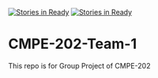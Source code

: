 [![Stories in Ready](https://badge.waffle.io/pratiksanglikar/CMPE-202-Team-1.png?label=ready&title=Ready)](https://waffle.io/pratiksanglikar/CMPE-202-Team-1)
[![Stories in Ready](https://badge.waffle.io/pratiksanglikar/CMPE-202-Team-1.png?label=ready&title=Ready)](https://waffle.io/pratiksanglikar/CMPE-202-Team-1)
# CMPE-202-Team-1
This repo is for Group Project of CMPE-202 
